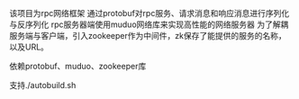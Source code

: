该项目为rpc网络框架
通过protobuf对rpc服务、请求消息和响应消息进行序列化与反序列化
rpc服务器端使用muduo网络库来实现高性能的网络服务器
为了解耦服务端与客户端，引入zookeeper作为中间件，zk保存了能提供的服务的名称，以及URL。

依赖protobuf、muduo、zookeeper库

支持./autobuild.sh 
